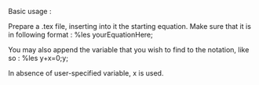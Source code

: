 
Basic usage :

Prepare a .tex file, inserting into it the starting equation.
Make sure that it is in following format :
%les yourEquationHere;

You may also append the variable that you wish to find to the notation, like so :
%les y+x=0;y;

In absence of user-specified variable, x is used.

